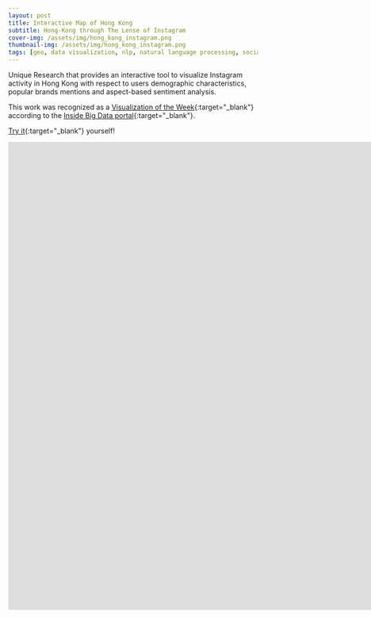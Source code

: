 ```yaml
---
layout: post
title: Interactive Map of Hong Kong
subtitle: Hong-Kong through The Lense of Instagram
cover-img: /assets/img/hong_kong_instagram.png
thumbnail-img: /assets/img/hong_kong_instagram.png
tags: [geo, data visualization, nlp, natural language processing, social networks analytics, leaflet.js, leaflet]
---
```


Unique Research that provides an interactive tool to visualize Instagram activity
in Hong Kong with respect to users demographic characteristics, popular brands mentions 
and aspect-based sentiment analysis.


This work was recognized as a [Visualization of the Week](https://insidebigdata.com/2016/02/03/visualization-of-the-week-hong-kong-social-media-data-map/){:target="_blank"}
according to the [Inside Big Data portal](https://insidebigdata.com/){:target="_blank"}.

[Try it](https://indatalabs.com/discover-hong-kong-through-the-lense-of-instagram){:target="_blank"} yourself!

<div id="html2">
    <iframe width="1680" height="945" src="https://indatalabs.com/discover-hong-kong-through-the-lense-of-instagram"
    frameborder="0"
    allow="accelerometer; autoplay; encrypted-media; gyroscope; picture-in-picture"
    allowfullscreen>
    </iframe>
</div>
